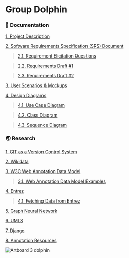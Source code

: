 # Group Dolphin

### :scroll: Documentation
[1. Project Description](https://github.com/HBilge/Dolphin/wiki/Project-Description)

[2. Software Requirements Specification (SRS) Document](https://github.com/HBilge/Dolphin/wiki/Software-Requirements-Specification-(SRS)-Document)
> [2.1. Requirement Elicitation Questions](https://github.com/HBilge/Dolphin/wiki/Requirement-Elicitation-Questions)

> [2.2. Requirements Draft #1](https://github.com/HBilge/Dolphin/wiki/Requirements-Draft-%231)

> [2.3. Requirements Draft #2](https://github.com/HBilge/Dolphin/wiki/Requirements-Draft-%232)


[3. User Scenarios & Mockups](https://github.com/HBilge/Dolphin/wiki/User-Scenarios-&-Mockups)

[4. Design Diagrams]()
> [4.1. Use Case Diagram](https://github.com/HBilge/Dolphin/wiki/Use-Case-Diagram)

> [4.2. Class Diagram](https://github.com/HBilge/Dolphin/wiki/Class-Diagram)

> [4.3. Sequence Diagram](https://github.com/HBilge/Dolphin/wiki/Sequence-Diagram)

### :earth_asia: Research

[1. GIT as a Version Control System](https://github.com/HBilge/Group1/wiki/Git-as-a-Version-Control-System)

[2. Wikidata](https://github.com/HBilge/Group1/wiki/Research:-Wikidata)

[3. W3C Web Annotation Data Model](https://github.com/HBilge/Group1/wiki/Research:-W3C-Web-Annotation-Data-Model)

> [3.1. Web Annotation Data Model Examples](https://github.com/HBilge/Dolphin/wiki/Web-Annotation-Model-Examples)

[4. Entrez](https://github.com/HBilge/Group1/wiki/Research:-Study-Entrez)

> [4.1. Fetching Data from Entrez](https://github.com/HBilge/Dolphin/wiki/Fetching-Data-from-Entrez)

[5. Graph Neural Network](https://github.com/HBilge/Dolphin/wiki/Graph-Neural-Network-Educational-Material)

[6. UMLS ](https://github.com/HBilge/Dolphin/wiki/UMLS-%26-Bioontology.org)

[7. Django ](https://github.com/HBilge/Dolphin/wiki/Django)

[8. Annotation Resources](https://github.com/HBilge/Dolphin/wiki/Annotation-Resouces)



![Artboard 3 dolphin](https://user-images.githubusercontent.com/25805267/102322318-eb91b480-3f8f-11eb-9f58-3e3fcda59412.png)

